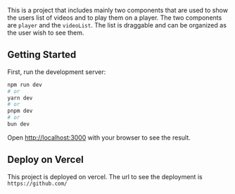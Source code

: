 This is a project that includes mainly two components that are used to show the users list of videos and to play them on a player. The two components are `player` and the `videoList`. The list is draggable and can be organized as the user wish to see them.

## Getting Started

First, run the development server:

```bash
npm run dev
# or
yarn dev
# or
pnpm dev
# or
bun dev
```

Open [http://localhost:3000](http://localhost:3000) with your browser to see the result.

## Deploy on Vercel

This project is deployed on vercel. The url to see the deployment is `https://github.com/`
